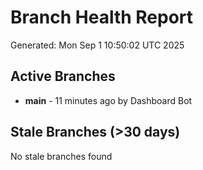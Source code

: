 # Branch Health Report
Generated: Mon Sep  1 10:50:02 UTC 2025

## Active Branches
- **main** - 11 minutes ago by Dashboard Bot

## Stale Branches (>30 days)
No stale branches found
